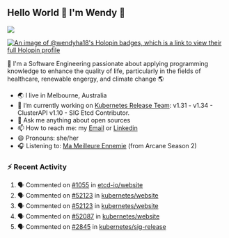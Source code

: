 ## Hello World 👋 I'm Wendy 🧃 
![](https://komarev.com/ghpvc/?username=wendy-ha18)

[![An image of @wendyha18's Holopin badges, which is a link to view their full Holopin profile](https://holopin.me/wendyha18)](https://holopin.io/@wendyha18)

🌱 I'm a Software Engineering passionate about applying programming knowledge to enhance the quality of life, particularly in the fields of healthcare, renewable engergy, and climate change 🌎

- 🌏 I live in Melbourne, Australia
- 🔭 I’m currently working on [Kubernetes Release Team](https://github.com/kubernetes/sig-release/tree/master): v1.31 - v1.34 - ClusterAPI v1.10 - SIG Etcd Contributor.
- 💬 Ask me anything about open sources
- 📫 How to reach me: my [Email](mailto:wendyha.sut@gmail.com) or [Linkedin](https://www.linkedin.com/in/wendyha-sut/)
- 😄 Pronouns: she/her
- 🎧 Listening to: [Ma Meilleure Ennemie](https://www.youtube.com/watch?v=1F3OGIFnW1k) (from Arcane Season 2)

### :zap: Recent Activity

<!--START_SECTION:activity-->
1. 🗣 Commented on [#1055](https://github.com/etcd-io/website/pull/1055#issuecomment-3249578560) in [etcd-io/website](https://github.com/etcd-io/website)
2. 🗣 Commented on [#52123](https://github.com/kubernetes/website/pull/52123#issuecomment-3239725704) in [kubernetes/website](https://github.com/kubernetes/website)
3. 🗣 Commented on [#52123](https://github.com/kubernetes/website/pull/52123#issuecomment-3239717752) in [kubernetes/website](https://github.com/kubernetes/website)
4. 🗣 Commented on [#52087](https://github.com/kubernetes/website/issues/52087#issuecomment-3239259810) in [kubernetes/website](https://github.com/kubernetes/website)
5. 🗣 Commented on [#2845](https://github.com/kubernetes/sig-release/pull/2845#issuecomment-3225682960) in [kubernetes/sig-release](https://github.com/kubernetes/sig-release)
<!--END_SECTION:activity-->

